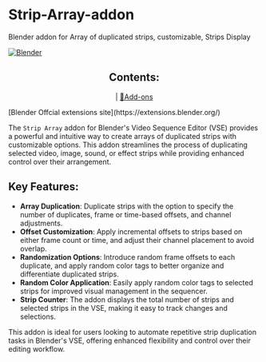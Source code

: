 # Strip-Array-addon
Blender addon for Array of duplicated strips, customizable, Strips Display 


<div>
    <a href="#table"><img alt="Blender"
            src="https://img.shields.io/badge/awesome-gray?logo=blender&style=flat-square" /></a>

</div>

<a name="table"></a>

<div align="center">
    <h2>Contents:</h2>
    <p>| <a href="#add-ons-">🔮Add-ons</a></p>
</div>
[Blender Offcial extensions site](https://extensions.blender.org/)

The `Strip Array` addon for Blender's Video Sequence Editor (VSE) provides a powerful and intuitive way to create arrays of duplicated strips with customizable options. This addon streamlines the process of duplicating selected video, image, sound, or effect strips while providing enhanced control over their arrangement. 

## Key Features:
- **Array Duplication**: Duplicate strips with the option to specify the number of duplicates, frame or time-based offsets, and channel adjustments.
- **Offset Customization**: Apply incremental offsets to strips based on either frame count or time, and adjust their channel placement to avoid overlap.
- **Randomization Options**: Introduce random frame offsets to each duplicate, and apply random color tags to better organize and differentiate duplicated strips.
- **Random Color Application**: Easily apply random color tags to selected strips for improved visual management in the sequencer.
- **Strip Counter**: The addon displays the total number of strips and selected strips in the VSE, making it easy to track changes and selections.

This addon is ideal for users looking to automate repetitive strip duplication tasks in Blender's VSE, offering enhanced flexibility and control over their editing workflow.
